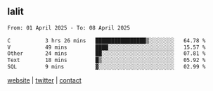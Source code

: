 ## lalit

<!--START_SECTION:waka-->

```txt
From: 01 April 2025 - To: 08 April 2025

C           3 hrs 26 mins   ████████████████▒░░░░░░░░   64.78 %
V           49 mins         ████░░░░░░░░░░░░░░░░░░░░░   15.57 %
Other       24 mins         ██░░░░░░░░░░░░░░░░░░░░░░░   07.81 %
Text        18 mins         █▒░░░░░░░░░░░░░░░░░░░░░░░   05.92 %
SQL         9 mins          ▓░░░░░░░░░░░░░░░░░░░░░░░░   02.99 %
```

<!--END_SECTION:waka-->

[website](https://lalit.sh) | [twitter](https://x.com/@lalitcodes) | [contact](https://lalit.sh/contact)
